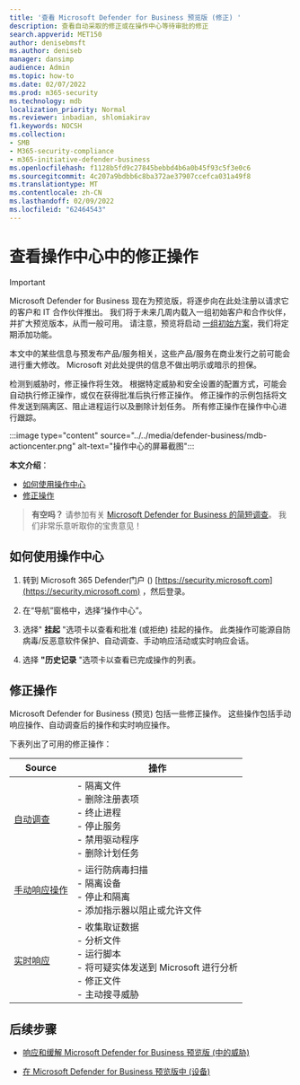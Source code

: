 ```yaml
---
title: '查看 Microsoft Defender for Business 预览版 (修正) '
description: 查看自动采取的修正或在操作中心等待审批的修正
search.appverid: MET150
author: denisebmsft
ms.author: deniseb
manager: dansimp
audience: Admin
ms.topic: how-to
ms.date: 02/07/2022
ms.prod: m365-security
ms.technology: mdb
localization_priority: Normal
ms.reviewer: inbadian, shlomiakirav
f1.keywords: NOCSH
ms.collection:
- SMB
- M365-security-compliance
- m365-initiative-defender-business
ms.openlocfilehash: f1128b5fd9c27845bebbd4b6a0b45f93c5f3e0c6
ms.sourcegitcommit: 4c207a9bdbb6c8ba372ae37907ccefca031a49f8
ms.translationtype: MT
ms.contentlocale: zh-CN
ms.lasthandoff: 02/09/2022
ms.locfileid: "62464543"
---
```

# <a name="review-remediation-actions-in-the-action-center"></a>查看操作中心中的修正操作

> [!IMPORTANT]
> Microsoft Defender for Business 现在为预览版，将逐步向在此处注册以请求它的客户和 IT 合作伙伴[](https://aka.ms/mdb-preview)推出。 我们将于未来几周内载入一组初始客户和合作伙伴，并扩大预览版本，从而一般可用。 请注意，预览将启动 [一组初始方案](mdb-tutorials.md#try-these-preview-scenarios)，我们将定期添加功能。
> 
> 本文中的某些信息与预发布产品/服务相关，这些产品/服务在商业发行之前可能会进行重大修改。 Microsoft 对此处提供的信息不做出明示或暗示的担保。 

检测到威胁时，修正操作将生效。 根据特定威胁和安全设置的配置方式，可能会自动执行修正操作，或仅在获得批准后执行修正操作。 修正操作的示例包括将文件发送到隔离区、阻止进程运行以及删除计划任务。 所有修正操作在操作中心进行跟踪。

:::image type="content" source="../../media/defender-business/mdb-actioncenter.png" alt-text="操作中心的屏幕截图":::

**本文介绍**：

- [如何使用操作中心](#how-to-use-the-action-center)
- [修正操作](#remediation-actions)

>
> **有空吗？**
> 请参加有关 <a href="https://microsoft.qualtrics.com/jfe/form/SV_0JPjTPHGEWTQr4y" target="_blank">Microsoft Defender for Business 的简短调查</a>。 我们非常乐意听取你的宝贵意见！
>

## <a name="how-to-use-the-action-center"></a>如何使用操作中心

1. 转到 Microsoft 365 Defender门户 () [https://security.microsoft.com](https://security.microsoft.com) ，然后登录。

2. 在“导航”窗格中，选择“操作中心”。

3. 选择" **挂起** "选项卡以查看和批准 (或拒绝) 挂起的操作。 此类操作可能源自防病毒/反恶意软件保护、自动调查、手动响应活动或实时响应会话。

4. 选择 **"历史记录** "选项卡以查看已完成操作的列表。 

## <a name="remediation-actions"></a>修正操作

Microsoft Defender for Business (预览) 包括一些修正操作。 这些操作包括手动响应操作、自动调查后的操作和实时响应操作。

下表列出了可用的修正操作：

| Source  | 操作  |
|---------|---------|
| [自动调查](../defender-endpoint/automated-investigations.md)      | - 隔离文件 <br/>- 删除注册表项 <br/>- 终止进程 <br/>- 停止服务 <br/>- 禁用驱动程序 <br/>- 删除计划任务        |
| [手动响应操作](../defender-endpoint/respond-machine-alerts.md)   | - 运行防病毒扫描 <br/>- 隔离设备 <br/>- 停止和隔离 <br/>- 添加指示器以阻止或允许文件       |
| [实时响应](../defender-endpoint/live-response.md)   | - 收集取证数据 <br/>- 分析文件 <br/>- 运行脚本 <br/>- 将可疑实体发送到 Microsoft 进行分析 <br/>- 修正文件 <br/>- 主动搜寻威胁         |

## <a name="next-steps"></a>后续步骤

- [响应和缓解 Microsoft Defender for Business 预览版 (中的威胁) ](mdb-respond-mitigate-threats.md)

- [在 Microsoft Defender for Business 预览版中 (设备) ](mdb-manage-devices.md)
